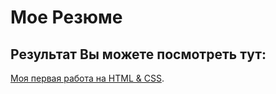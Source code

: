 # Мое Резюме

## Результат Вы можете посмотреть тут:

[Моя первая работа на HTML & CSS](https://deniskozhevatov.github.io/resume/index_resume.html).
